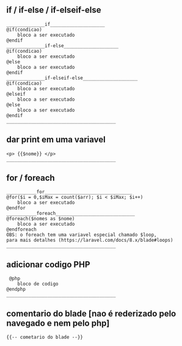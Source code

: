 ## if / if-else / if-elseif-else

    ______________if____________________
    @if(condicao)
        bloco a ser executado
    @endif
    ______________if-else____________________
    @if(condicao)
        bloco a ser executado
    @else
        bloco a ser executado
    @endif
    ______________if-elseif-else____________________
    @if(condicao)
        bloco a ser executado
    @elseif
        bloco a ser executado
    @else
        bloco a ser executado
    @endif
    ________________________________________

## dar print em uma variavel
    
    <p> {{$nome}} </p>
    ________________________________________

## for / foreach
    ___________for________________________________
    @for($i = 0,$iMax = count($arr); $i < $iMax; $i++)
        bloco a ser executado
    @endfor
    ___________foreach_____________________________
    @foreach($nomes as $nome)
        bloco a ser executado
    @endforeach
    OBS: o foreach tem uma variavel especial chamado $loop, 
    para mais detalhes (https://laravel.com/docs/8.x/blade#loops)
    ________________________________________

## adicionar codigo PHP

     @php
        bloco de codigo
    @endphp
    ________________________________________

## comentario do blade [nao é rederizado pelo navegado e nem pelo php]
    
    {{-- cometario do blade --}}